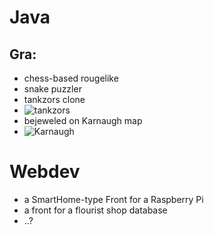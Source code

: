 Java
====
Gra:
---
- chess-based rougelike
- snake puzzler
- tankzors clone
- ![tankzors][tankzors]
- bejeweled on Karnaugh map
- ![Karnaugh][karnaugh]



[tankzors]:
https://image.winudf.com/v2/image1/b3JnLnRhbmt6b3JzX3NjcmVlbl8wXzE1NjM0MTM3OTNfMDkw/screen-0.jpg?h=355&fakeurl=1&type=.jpg
[karnaugh]:
https://upload.wikimedia.org/wikipedia/en/d/d7/Karnaugh_map2.png

Webdev
======
- a SmartHome-type Front for a Raspberry Pi 
- a front for a flourist shop database
- ..?